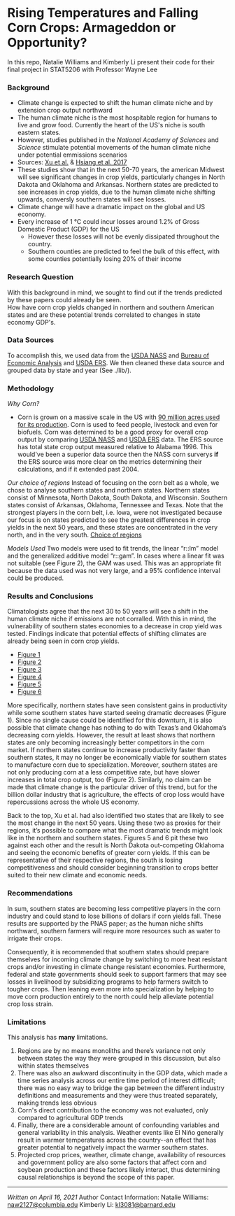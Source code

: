 # Rising Temperatures and Falling Corn Crops: Armageddon or Opportunity? 
 In this repo, Natalie Williams and Kimberly Li present their code for their final project in STAT5206 with Professor Wayne Lee
 
### Background 
* Climate change is expected to shift the human climate niche and by extension crop output northward 
* The human climate niche is the most hospitable region for humans to live and grow food. Currently the heart of the US's niche is south eastern states. 
* However, studies published in the *National Academy of Sciences* and *Science* stimulate potential movements of the human climate niche under potential emmissions scenarios 
* Sources: [Xu et al.](https://www.pnas.org/content/117/21/11350#sec-1) & [Hsiang et al. 2017](http://www.impactlab.org/research/estimating-economic-damage-from-climate-change-in-the-united-states/) 
* These studies show that in the next 50-70 years, the american Midwest will see significant changes in crop yields, particularly changes in North Dakota and Oklahoma and Arkansas. Northern states are predicted to see increases in crop yields, due to the human climate niche shifting upwards, conversly southern states will see losses. 
* Climate change will have a dramatic impact on the global and US economy. 
* Every increase of 1 ℃ could incur losses around 1.2% of Gross Domestic Product (GDP) for the US
  * However these losses will not be evenly dissipated throughout the country.
  * Southern counties are predicted to feel the bulk of this effect, with some counties potentially losing 20% of their income

### Research Question 
With this background in mind, we sought to find out if the trends predicted by these papers could already be seen.  
How have corn crop yields changed in northern and southern American states and are these potential trends correlated to changes in state economy GDP's. 

### Data Sources 
To accomplish this, we used data from the [USDA NASS](https://quickstats.nass.usda.gov/) and [Bureau of Economic Analysis](https://www.bea.gov/data/gdp/gdp-state) and [USDA ERS](https://www.ers.usda.gov/data-products/agricultural-productivity-in-the-us/). We then cleaned these data source and grouped data by state and year (See ./lib/).

### Methodology 
*Why Corn?* 
* Corn is grown on a massive scale in the US with [90 million acres used for its production](https://www.ers.usda.gov/topics/crops/corn-and-other-feedgrains/feedgrains-sector-at-a-glance/). Corn is used to feed people, livestock and even for biofuels. Corn was determined to be a good proxy for overall crop output by comparing [USDA NASS](https://quickstats.nass.usda.gov/) and [USDA ERS](https://www.ers.usda.gov/data-products/agricultural-productivity-in-the-us/) data. The ERS source has total state crop output measured relative to Alabama 1996. This would've been a superior data source then the NASS corn surverys **if** the ERS source was more clear on the metrics determining their calculations, and if it extended past 2004. 

*Our choice of regions*
Instead of focusing on the corn belt as a whole, we chose to analyse southern states and northern states. Northern states consist of  Minnesota, North Dakota, South Dakota, and Wisconsin. Southern states consist of Arkansas, Oklahoma, Tennessee and Texas. Note that the strongest players in the corn belt, i.e. Iowa, were not investigated because our focus is on states predicted to see the greatest differences in crop yields in the next 50 years, and these states are concentrated in the very north, and in the very south. [Choice of regions](figs/final/regions_map.png)

*Models Used*
Two models were used to fit trends, the linear “r::lm” model and the generalized additive model “r::gam”. In cases where a linear fit was not suitable (see Figure 2), the GAM was used. This was an appropriate fit because the data used was not very large, and a 95% confidence interval could be produced. 


### Results and Conclusions

Climatologists agree that the next 30 to 50 years will see a shift in the human climate niche if emissions are not corralled. With this in mind, the vulnerability of southern states economies to a decrease in crop yield was tested. Findings indicate that potential effects of shifting climates are already being seen in corn crop yields.
* [Figure 1](figs/final/totals_v_years_with_lines.png) 
* [Figure 2](figs/final/totals_v_years_with_lines.png) 
* [Figure 3](figs/final/totals_v_years_with_lines.png) 
* [Figure 4](figs/final/totals_v_years_with_lines.png)
* [Figure 5](figs/final/totals_v_years_with_lines.png)  
* [Figure 6](figs/final/totals_v_years_with_lines.png) 

More specifically, northern states have seen consistent gains in productivity while some southern states have started seeing dramatic decreases (Figure 1). Since no single cause could be identified for this downturn,  it is also possible that climate change has nothing to do with Texas’s and Oklahoma’s decreasing corn yields. However, the result at least shows that northern states are only becoming increasingly better competitors in the corn market. If northern states continue to increase productivity faster than southern states, it may no longer be economically viable for southern states to manufacture corn due to specialization.
Moreover, southern states are not only producing corn at a less competitive rate, but have slower increases in total crop output, too (Figure 2). Similarly, no claim can be made that climate change is the particular driver of this trend, but for the billion dollar industry that is agriculture, the effects of crop loss would have repercussions across the whole US economy.

Back to the top, Xu et al. had also identified two states that are likely to see the most change in the next 50 years. Using these two as proxies for their regions, it’s possible to compare what the most dramatic trends might look like in the northern and southern states. Figures 5 and 6 pit these two against each other and the result is North Dakota out-competing Oklahoma and seeing the economic benefits of greater corn yields. If this can be representative of their respective regions, the south is losing competitiveness and should consider beginning transition to crops better suited to their new climate and economic needs.

### Recommendations

In sum, southern states are becoming less competitive players in the corn industry and could stand to lose billions of dollars if corn yields fall. These results are supported by the PNAS paper; as the human niche shifts northward, southern farmers will require more resources such as water to irrigate their crops.

Consequently, it is recommended that southern states should prepare themselves for incoming climate change by switching to more heat resistant crops and/or investing in climate change resistant economies. Furthermore, federal and state governments should seek to support farmers that may see losses in livelihood by subsidizing programs to help farmers switch to tougher crops. Then leaning even more into specialization by helping to move corn production entirely to the north could help alleviate potential crop loss strain.


### Limitations
This analysis has **many** limitations. 
1. Regions are by no means monoliths and there’s variance not only between states the way they were grouped in this discussion, but also within states themselves
2. There was also an awkward discontinuity in the GDP data, which made a time series analysis across our entire time period of interest difficult; there was no easy way to bridge the gap between the different industry definitions and measurements and they were thus treated separately, making trends less obvious
3. Corn's direct contribution to the economy was not evaluated, only compared to agricultural GDP trends
4. Finally, there are a considerable amount of confounding variables and general variability in this analysis. Weather events like El Niño generally result in warmer temperatures across the country--an effect that has greater potential to negatively impact the warmer southern states. 
5. Projected crop prices, weather, climate change, availability of resources and government policy are also some factors that affect corn and soybean production and these factors likely interact, thus determining causal relationships is beyond the scope of this paper.

- - - -
*Written on April 16, 2021*
Author Contact Information: 
Natalie Williams: naw2127@columbia.edu 
Kimberly Li: kl3081@barnard.edu
